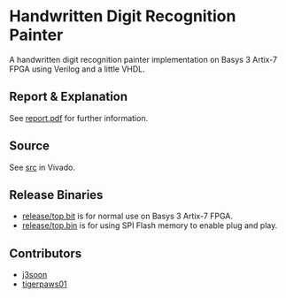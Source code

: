 # Handwritten Digit Recognition Painter

A handwritten digit recognition painter implementation on Basys 3 Artix-7 FPGA using Verilog and a little VHDL.

## Report & Explanation

See [report.pdf](/report.pdf) for further information.

## Source

See [src](/src) in Vivado.

## Release Binaries

- [release/top.bit](/release/top.bit) is for normal use on Basys 3 Artix-7 FPGA.
- [release/top.bin](/release/top.bin) is for using SPI Flash memory to enable plug and play.

## Contributors

- [j3soon](https://github.com/j3soon)
- [tigerpaws01](https://github.com/tigerpaws01)
